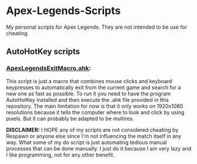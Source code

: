 # Apex-Legends-Scripts
My personal scripts for Apex Legends. They are not intended to be use for cheating.

## AutoHotKey scripts
###  	[ApexLegendsExitMacro.ahk](https://github.com/Snorchy/Apex-Legends-Scripts/blob/master/Scripts/AutoHotKey/ApexLegendsExitMacro.ahk):
This script is just a macro that combines mouse clicks and keyboard keypresses to automatically exit from the current game and search for a new one as fast as possible. To run it you need to have the program AutoHotKey installed and then execute the .ahk file provided in this repository. The main limitation for now is that it only works on 1920x1080 resolutions because it tells the computer where to look and click by using pixels. But it can probably be adapted to be multires.

**DISCLAIMER:**
I HOPE any of my scripts are not considered cheating by Respawn or anyone else since I'm not influencing the match itself in any way. What some of my do script is just automating tedious manual processes that can be done manually. I just do it because I am very lazy and I like programming, not for any other benefit.
